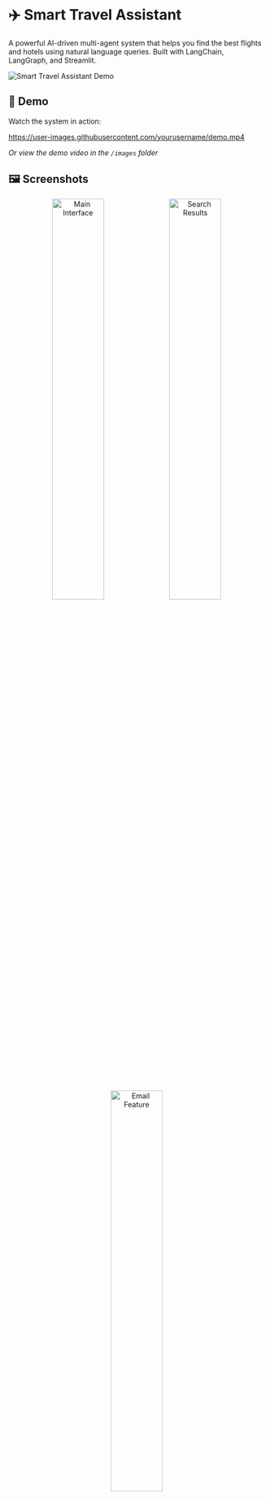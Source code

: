 # ✈️ Smart Travel Assistant

A powerful AI-driven multi-agent system that helps you find the best flights and hotels using natural language queries. Built with LangChain, LangGraph, and Streamlit.

![Smart Travel Assistant Demo](images/demo1.png)

## 🎥 Demo

Watch the system in action:

https://user-images.githubusercontent.com/yourusername/demo.mp4

*Or view the demo video in the `/images` folder*

## 🖼️ Screenshots

<div align="center">
  <img src="images/demo1.png" alt="Main Interface" width="45%">
  <img src="images/demo2.png" alt="Search Results" width="45%">
</div>

<div align="center">
  <img src="images/demo3.png" alt="Email Feature" width="45%">
</div>

## 🌟 Features

- **🤖 AI-Powered Search**: Natural language processing for travel queries
- **✈️ Flight Search**: Real-time flight search using Google Flights API
- **🏨 Hotel Search**: Comprehensive hotel search with ratings and amenities
- **📧 Email Integration**: Optional email functionality with multiple providers
- **🎨 Modern UI**: Beautiful and responsive Streamlit interface
- **🔍 Smart Parsing**: Automatically extracts dates, locations, and preferences
- **💰 Price Comparison**: Shows prices, ratings, and booking links
- **📱 Responsive Design**: Works on desktop and mobile devices

## 🏗️ Architecture

The system uses a multi-agent architecture built with LangGraph:

```
User Query → Tools LLM → Flight/Hotel APIs → Format Response → [Optional Email Agent] → Results
```

### Agents:
1. **Tools Agent**: Processes natural language and calls appropriate tools
2. **Flight Finder**: Searches flights using SerpAPI Google Flights
3. **Hotel Finder**: Searches hotels using SerpAPI Google Hotels  
4. **Email Agent** (Optional): Formats and sends results via email

## 📋 Requirements

- Python 3.8+
- OpenAI API key
- SerpAPI key
- Optional: Email service configuration

## 🚀 Quick Start

### 1. Clone the Repository
```bash
git clone <repository-url>
cd smart-travel-assistant
```

### 2. Install Dependencies
```bash
pip install -r requirements.txt
```

### 3. Environment Setup
Create a `.env` file in the root directory:

```env
# Required APIs
OPENAI_API_KEY=your_openai_api_key_here
SERPAPI_API_KEY=your_serpapi_key_here

# Optional Email Settings (choose one method)

# Method 1: SendGrid
SENDGRID_API_KEY=your_sendgrid_api_key
FROM_EMAIL=your-email@domain.com
TO_EMAIL=recipient@domain.com
EMAIL_SUBJECT=Travel Search Results

# Method 2: SMTP (Gmail, Outlook, etc.)
SMTP_SERVER=smtp.gmail.com
SMTP_PORT=587
SMTP_USERNAME=your-email@gmail.com
SMTP_PASSWORD=your-app-password
FROM_EMAIL=your-email@gmail.com
TO_EMAIL=recipient@gmail.com
EMAIL_SUBJECT=Travel Search Results
```

### 4. Run the Application
```bash
streamlit run app.py
```

## 🔑 API Keys Setup

### OpenAI API
1. Go to [OpenAI API](https://platform.openai.com/api-keys)
2. Create an account and get your API key
3. Add to `.env` file

### SerpAPI
1. Go to [SerpAPI](https://serpapi.com/)
2. Sign up for a free account (100 searches/month)
3. Get your API key from dashboard
4. Add to `.env` file

### Email Setup (Optional)

#### Option 1: SendGrid
1. Sign up at [SendGrid](https://sendgrid.com/)
2. Create an API key
3. Verify your sender email
4. Add credentials to `.env`

#### Option 2: SMTP (Gmail)
1. Enable 2FA on your Gmail account
2. Generate an App Password
3. Use `smtp.gmail.com` as server
4. Add credentials to `.env`

#### Option 3: No Email Service
If no email service is configured, results will be saved as HTML files.

## 🎯 Usage Examples

### Basic Flight Search
```
Find flights from New York to Paris from December 15-22, 2024
```

### Hotel Search
```
Find 4-star hotels in Tokyo for 2 adults, January 10-15, 2025
```

### Combined Search
```
I want to travel to London from San Francisco, March 1-8, 2025. 
Find me round-trip flights for 2 adults and luxury hotels near the city center.
```

### Advanced Search
```
Looking for business class flights from Miami to Rome for 2 adults 
and 1 child, departing February 14, returning February 21, 2025. 
Also need 5-star hotels with spa facilities.
```

## 📁 Project Structure

```
smart-travel-assistant/
├── app/
│   ├── tools/
│   │   ├── flight_finder.py    # Flight search tool
│   │   └── hotel_finder.py     # Hotel search tool
│   └── __init__.py
├── images/                     # Demo assets
│   ├── demo-video.mp4         # Application demo video
│   ├── demo-screenshot.png    # Main screenshot
│   ├── main-interface.png     # Interface overview
│   ├── search-results.png     # Results display
│   ├── email-feature.png      # Email functionality
│   ├── mobile-view.png        # Mobile responsiveness
│   └── architecture-diagram.png # System architecture
├── agent.py                    # Main agent logic
├── app.py                      # Streamlit UI
├── main.py                     # CLI interface (optional)
├── requirements.txt            # Python dependencies
├── .env.example               # Environment template
└── README.md                  # This file
```

## 🛠️ Configuration Options

### Agent Configuration
```python
# Enable/disable email functionality
agent = TravelAgent(enable_email=True)

# Search with email
result = agent.search_travel(
    query="Find flights to Paris",
    send_email=True,
    recipient_email="user@example.com"
)
```

### Search Parameters
The system automatically extracts:
- **Locations**: Departure and destination cities
- **Dates**: Travel dates in various formats
- **Passengers**: Adults, children, infants
- **Preferences**: Hotel class, flight class, amenities

## 🔧 Customization

### Adding New Tools
1. Create a new tool in `app/tools/`
2. Follow the LangChain tool format
3. Add to the TOOLS list in `agent.py`

### Modifying Email Templates
Edit the `EMAILS_SYSTEM_PROMPT` in `agent.py` to customize email formatting.

### UI Customization
Modify the CSS in `app.py` to change the appearance.

## 📸 Additional Screenshots

For more screenshots and visual examples, check the `/images` folder which contains:
- `demo-video.mp4` - Complete walkthrough of the application
- `main-interface.png` - Clean, professional UI
- `search-results.png` - Detailed flight and hotel results

## 🐛 Troubleshooting

### Common Issues

**1. API Key Errors**
```
Error: OpenAI API key not found
```
- Solution: Check your `.env` file and ensure API keys are correct

**2. Search Results Empty**
```
No flights/hotels found
```
- Solution: Try different date formats or locations
- Check SerpAPI quota and key validity

**3. Email Not Sending**
```
Email failed to send
```
- Solution: Verify email configuration in `.env`
- Check SMTP settings or SendGrid API key